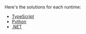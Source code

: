 Here's the solutions for each runtime:

- [TypeScript](./typescript/README.md)
- [Python](./python/README.md)
- [.NET](./dotnet/README.md)